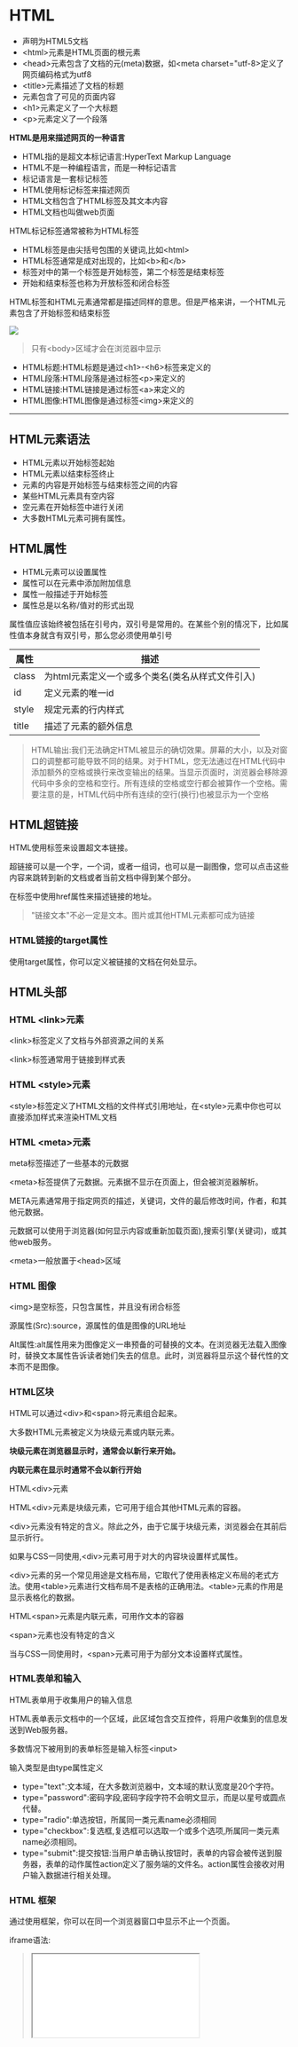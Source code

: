 # HTML


+ <!DOCTYPE html>声明为HTML5文档
+ \<html>元素是HTML页面的根元素
+ \<head>元素包含了文档的元(meta)数据，如<meta charset="utf-8>定义了网页编码格式为utf8
+ \<title>元素描述了文档的标题
+ <body>元素包含了可见的页面内容
+ \<h1>元素定义了一个大标题
+ \<p>元素定义了一个段落


**HTML是用来描述网页的一种语言**

+ HTML指的是超文本标记语言:HyperText Markup Language
+ HTML不是一种编程语言，而是一种标记语言
+ 标记语言是一套标记标签
+ HTML使用标记标签来描述网页
+ HTML文档包含了HTML标签及其文本内容
+ HTML文档也叫做web页面


HTML标记标签通常被称为HTML标签

+ HTML标签是由尖括号包围的关键词,比如\<html>
+ HTML标签通常是成对出现的，比如\<b>和\</b>
+ 标签对中的第一个标签是开始标签，第二个标签是结束标签
+ 开始和结束标签也称为开放标签和闭合标签

HTML标签和HTML元素通常都是描述同样的意思。但是严格来讲，一个HTML元素包含了开始标签和结束标签


![](https://www.runoob.com/wp-content/themes/runoob/assets/img/bg.gif)


> 只有\<body>区域才会在浏览器中显示


+ HTML标题:HTML标题是通过\<h1>-\<h6>标签来定义的
+ HTML段落:HTML段落是通过标签\<p>来定义的
+ HTML链接:HTML链接是通过标签\<a>来定义的
+ HTML图像:HTML图像是通过标签\<img>来定义的


------

## HTML元素语法

+ HTML元素以开始标签起始
+ HTML元素以结束标签终止
+ 元素的内容是开始标签与结束标签之间的内容
+ 某些HTML元素具有空内容
+ 空元素在开始标签中进行关闭
+ 大多数HTML元素可拥有属性。


## HTML属性

+ HTML元素可以设置属性
+ 属性可以在元素中添加附加信息
+ 属性一般描述于开始标签
+ 属性总是以名称/值对的形式出现


属性值应该始终被包括在引号内，双引号是常用的。在某些个别的情况下，比如属性值本身就含有双引号，那么您必须使用单引号


|属性|描述|
|--|--|
|class|为html元素定义一个或多个类名(类名从样式文件引入)|
|id|定义元素的唯一id|
|style|规定元素的行内样式|
|title|描述了元素的额外信息|



> HTML输出:我们无法确定HTML被显示的确切效果。屏幕的大小，以及对窗口的调整都可能导致不同的结果。对于HTML，您无法通过在HTML代码中添加额外的空格或换行来改变输出的结果。当显示页面时，浏览器会移除源代码中多余的空格和空行。所有连续的空格或空行都会被算作一个空格。需要注意的是，HTML代码中所有连续的空行(换行)也被显示为一个空格


## HTML超链接

HTML使用标签<a>来设置超文本链接。

超链接可以是一个字，一个词，或者一组词，也可以是一副图像，您可以点击这些内容来跳转到新的文档或者当前文档中得到某个部分。

在标签<a>中使用href属性来描述链接的地址。

> "链接文本"不必一定是文本。图片或其他HTML元素都可成为链接

### HTML链接的target属性

使用target属性，你可以定义被链接的文档在何处显示。


## HTML头部

### HTML \<link>元素

\<link>标签定义了文档与外部资源之间的关系

\<link>标签通常用于链接到样式表

### HTML \<style>元素

\<style>标签定义了HTML文档的文件样式引用地址，在\<style>元素中你也可以直接添加样式来渲染HTML文档

### HTML \<meta>元素

meta标签描述了一些基本的元数据

\<meta>标签提供了元数据。元素据不显示在页面上，但会被浏览器解析。

META元素通常用于指定网页的描述，关键词，文件的最后修改时间，作者，和其他元数据。

元数据可以使用于浏览器(如何显示内容或重新加载页面),搜索引擎(关键词)，或其他web服务。

\<meta>一般放置于\<head>区域


### HTML 图像

\<img>是空标签，只包含属性，并且没有闭合标签

源属性(Src):source，源属性的值是图像的URL地址

Alt属性:alt属性用来为图像定义一串预备的可替换的文本。在浏览器无法载入图像时，替换文本属性告诉读者她们失去的信息。此时，浏览器将显示这个替代性的文本而不是图像。



### HTML区块

HTML可以通过\<div>和\<span>将元素组合起来。

大多数HTML元素被定义为块级元素或内联元素。

**块级元素在浏览器显示时，通常会以新行来开始。**

**内联元素在显示时通常不会以新行开始**

HTML\<div>元素

HTML\<div>元素是块级元素，它可用于组合其他HTML元素的容器。

\<div>元素没有特定的含义。除此之外，由于它属于块级元素，浏览器会在其前后显示折行。

如果与CSS一同使用,\<div>元素可用于对大的内容块设置样式属性。

\<div>元素的另一个常见用途是文档布局，它取代了使用表格定义布局的老式方法。使用\<table>元素进行文档布局不是表格的正确用法。\<table>元素的作用是显示表格化的数据。

HTML\<span>元素是内联元素，可用作文本的容器

\<span>元素也没有特定的含义

当与CSS一同使用时，\<span>元素可用于为部分文本设置样式属性。



### HTML表单和输入

HTML表单用于收集用户的输入信息

HTML表单表示文档中的一个区域，此区域包含交互控件，将用户收集到的信息发送到Web服务器。

多数情况下被用到的表单标签是输入标签\<input>

输入类型是由type属性定义

+ type="text":文本域，在大多数浏览器中，文本域的默认宽度是20个字符。
+ type="password":密码字段,密码字段字符不会明文显示，而是以星号或圆点代替。
+ type="radio":单选按钮，所属同一类元素name必须相同
+ type="checkbox":复选框,复选框可以选取一个或多个选项,所属同一类元素name必须相同。
+ type="submit":提交按钮:当用户单击确认按钮时，表单的内容会被传送到服务器，表单的动作属性action定义了服务端的文件名。action属性会接收对用户输入数据进行相关处理。

### HTML 框架

通过使用框架，你可以在同一个浏览器窗口中显示不止一个页面。

iframe语法:

>  <iframe src="URL"> <\iframe>


### HTML URL(统一资源定位器)Uniform Resource Locators

URL是一个网页地址。

Web浏览器通过URL从web服务器请求页面。

URL语法规则:scheme://host.domain:port/path/filename

+ scheme-定义因特网服务的类型，最常见的类型是http
+ host-定义域主机(http默认主机是www)
+ domain-定义因特网域名
+ :port-定义主机上的端口号(http默认端口号是80)
+ path-定义服务器上的路径(如果省略，则文档必须位于网站的根目录中)
+ filename-定义资源的名称

URL只能使用ASCII字符集来通过因特网进行发送。由于URL常常会包含ASCII集合之外的字符，URL必须转换为有效地ASCII格式。URL编码使用"%"其后跟随两位的十六进制数来替换非ASCII字符。URL不能包含空格。URL编码通常使用+来替换空格

<label>标签不会像用户呈现任何特殊效果。当用户选择该标签时，浏览器会自动将焦点转到和标签相关的表单控件上。

表格
<table>

\<tr>定义行
\<td>定义每行的单元格
\<th>标头



标签隐藏 visibility:hidden
标签显示 visibility:visible